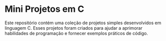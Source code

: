 # Mini Projetos em C 

Este repositório contém uma coleção de projetos simples desenvolvidos em linguagem C. Esses projetos foram criados para ajudar a aprimorar habilidades de programação e fornecer exemplos práticos de código.
